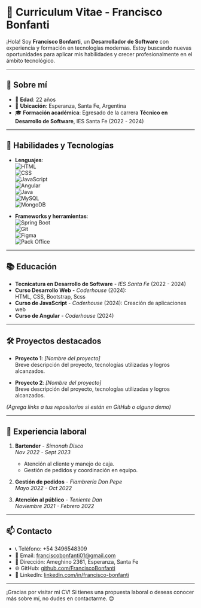 # 📄 Curriculum Vitae - Francisco Bonfanti

¡Hola! Soy **Francisco Bonfanti**, un **Desarrollador de Software** con experiencia y formación en tecnologías modernas. Estoy buscando nuevas oportunidades para aplicar mis habilidades y crecer profesionalmente en el ámbito tecnológico.

---

## 👤 **Sobre mí**
- 🎂 **Edad**: 22 años  
- 📍 **Ubicación**: Esperanza, Santa Fe, Argentina  
- 🎓 **Formación académica**: Egresado de la carrera **Técnico en Desarrollo de Software**, IES Santa Fe (2022 - 2024)  

---

## 🚀 **Habilidades y Tecnologías**
- **Lenguajes**:  
  ![HTML](https://img.shields.io/badge/-HTML-E34F26?logo=html5&logoColor=white)  
  ![CSS](https://img.shields.io/badge/-CSS-1572B6?logo=css3&logoColor=white)  
  ![JavaScript](https://img.shields.io/badge/-JavaScript-F7DF1E?logo=javascript&logoColor=black)  
  ![Angular](https://img.shields.io/badge/-Angular-DD0031?logo=angular&logoColor=white)  
  ![Java](https://img.shields.io/badge/-Java-007396?logo=java&logoColor=white)  
  ![MySQL](https://img.shields.io/badge/-MySQL-4479A1?logo=mysql&logoColor=white)  
  ![MongoDB](https://img.shields.io/badge/-MongoDB-47A248?logo=mongodb&logoColor=white)  

- **Frameworks y herramientas**:  
  ![Spring Boot](https://img.shields.io/badge/-Spring%20Boot-6DB33F?logo=springboot&logoColor=white)  
  ![Git](https://img.shields.io/badge/-Git-F05032?logo=git&logoColor=white)  
  ![Figma](https://img.shields.io/badge/-Figma-F24E1E?logo=figma&logoColor=white)  
  ![Pack Office](https://img.shields.io/badge/-Microsoft%20Office-D83B01?logo=microsoftoffice&logoColor=white)

---

## 📚 **Educación**
- **Tecnicatura en Desarrollo de Software** - *IES Santa Fe* (2022 - 2024)  
- **Curso Desarrollo Web** - *Coderhouse* (2024):  
  HTML, CSS, Bootstrap, Scss  
- **Curso de JavaScript** - *Coderhouse* (2024): Creación de aplicaciones web  
- **Curso de Angular** - *Coderhouse* (2024)  

---

## 🛠️ **Proyectos destacados**
- **Proyecto 1**: *[Nombre del proyecto]*  
  Breve descripción del proyecto, tecnologías utilizadas y logros alcanzados.  

- **Proyecto 2**: *[Nombre del proyecto]*  
  Breve descripción del proyecto, tecnologías utilizadas y logros alcanzados.  

*(Agrega links a tus repositorios si están en GitHub o alguna demo)*

---

## 🧩 **Experiencia laboral**
1. **Bartender** - *Simonah Disco*  
   _Nov 2022 - Sept 2023_  
   - Atención al cliente y manejo de caja.  
   - Gestión de pedidos y coordinación en equipo.  

2. **Gestión de pedidos** - *Fiambrería Don Pepe*  
   _Mayo 2022 - Oct 2022_  

3. **Atención al público** - *Teniente Dan*  
   _Noviembre 2021 - Febrero 2022_  

---

## 📫 **Contacto**
- 📞 Teléfono: +54 3496548309  
- 📧 Email: [franciscobonfanti01@gmail.com](mailto:franciscobonfanti01@gmail.com)  
- 📍 Dirección: Ameghino 2361, Esperanza, Santa Fe  
- 🌐 GitHub: [github.com/FranciscoBonfanti](https://github.com/FranciscoBonfanti)  
- 💼 LinkedIn: [linkedin.com/in/francisco-bonfanti](https://linkedin.com/in/francisco-bonfanti)  

---

¡Gracias por visitar mi CV! Si tienes una propuesta laboral o deseas conocer más sobre mí, no dudes en contactarme. 😊
